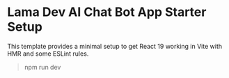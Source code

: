 # Lama Dev AI Chat Bot App Starter Setup

This template provides a minimal setup to get React 19 working in Vite with HMR and some ESLint rules.

> npm run dev  
